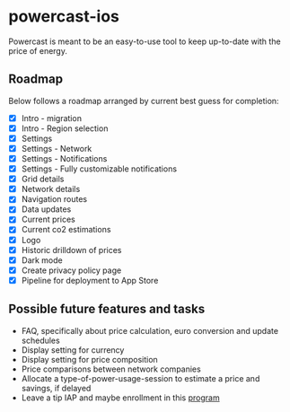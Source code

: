 # powercast-ios

Powercast is meant to be an easy-to-use tool to keep up-to-date with the price of energy.

## Roadmap

Below follows a roadmap arranged by current best guess for completion:

 - [x] Intro - migration
 - [x] Intro - Region selection
 - [x] Settings
 - [x] Settings - Network
 - [x] Settings - Notifications
 - [x] Settings - Fully customizable notifications
 - [x] Grid details
 - [x] Network details
 - [x] Navigation routes
 - [x] Data updates
 - [x] Current prices
 - [x] Current co2 estimations
 - [x] Logo
 - [x] Historic drilldown of prices
 - [x] Dark mode
 - [x] Create privacy policy page
 - [x] Pipeline for deployment to App Store

## Possible future features and tasks

- FAQ, specifically about price calculation, euro conversion and update schedules
- Display setting for currency
- Display setting for price composition
- Price comparisons between network companies
- Allocate a type-of-power-usage-session to estimate a price and savings, if delayed
- Leave a tip IAP and maybe enrollment in this [program](https://developer.apple.com/app-store/small-business-program/)
